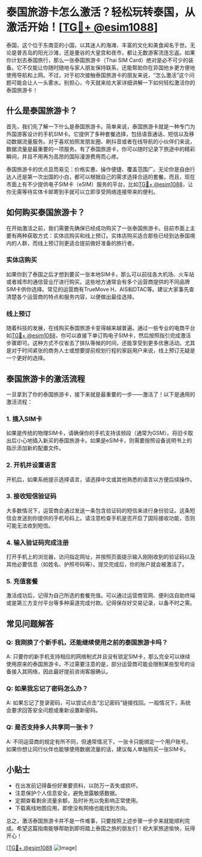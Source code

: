 # 泰国旅游卡怎么激活？轻松玩转泰国，从激活开始！[[TG💪+ @esim1088](https://t.me/s/esim1088)]

泰国，这个位于东南亚的小国，以其迷人的海滩、丰富的文化和美食闻名于世。无论是普吉岛的阳光沙滩，还是曼谷的大皇宫和夜市，都让无数游客流连忘返。如果你计划去泰国旅行，那么一张泰国旅游卡（Thai SIM Card）绝对是必不可少的装备。它不仅能让你随时随地与家人朋友保持联系，还能帮助你在异国他乡更方便地使用导航和上网。不过，对于初次接触泰国旅游卡的朋友来说，“怎么激活”这个问题可能会让人一头雾水。别担心，今天就来给大家详细讲解一下如何轻松激活你的泰国旅游卡！

## 什么是泰国旅游卡？

首先，我们先了解一下什么是泰国旅游卡。简单来说，泰国旅游卡就是一种专门为外国游客设计的手机SIM卡。它提供了多种套餐选择，包括语音通话、短信以及移动数据流量服务。对于喜欢拍照发朋友圈、刷抖音或者在线导航的小伙伴们来说，数据流量是最重要的一项服务。有了泰国旅游卡，你可以随时记录下旅途中的精彩瞬间，并且不用再为高昂的国际漫游费用而心疼。

泰国旅游卡的优点显而易见：价格实惠、操作便捷、覆盖范围广。无论你是自由行达人还是第一次出国的小白，都可以根据自己的需求选择合适的套餐。而且，现在市面上有不少提供电子SIM卡（eSIM）服务的平台，比如[TG💪+ @esim1088](https://t.me/s/esim1088)，让你无需等待实体卡邮寄到手就可以立即享受网络连接带来的便利。

## 如何购买泰国旅游卡？

在开始激活之前，我们需要先确保已经成功购买了一张泰国旅游卡。目前市面上主要有两种获取方式：实体店购买和线上预订。实体店购买适合那些已经到达泰国境内的人群，而线上预订则更适合提前做好准备的旅行者。

### 实体店购买

如果你到了泰国之后才想到要买一张本地SIM卡，那么可以前往各大机场、火车站或者城市的通信营业厅进行购买。这些地方通常会有多个运营商提供的不同品牌SIM卡供你选择。常见的运营商有TrueMove H、AIS和DTAC等。建议大家事先查清楚各个运营商的特点和服务内容，以便做出最佳选择。

### 线上预订

随着科技的发展，在线购买泰国旅游卡变得越来越普遍。通过一些专业的电商平台如[TG💪+ @esim1088](https://t.me/s/esim1088)，你可以直接下单订购电子SIM卡，然后按照指引完成激活步骤即可。这种方式不仅省去了排队等候的时间，还能享受到更多优惠活动。尤其是对于时间紧张的商务人士或想要提前规划行程的家庭用户来说，线上预订无疑是一个更好的选择。

## 泰国旅游卡的激活流程

一旦拿到了你的泰国旅游卡，接下来就是最重要的一步——激活了！以下是通用的激活流程：

### 1. 插入SIM卡

如果是传统的物理SIM卡，请确保你的手机支持该频段（通常为GSM）。将旧卡取出后小心地插入新买的泰国旅游卡。如果是eSIM卡，则需要按照设备说明书上的指示添加新的配置文件。

### 2. 开机并设置语言

开机后，如果系统提示选择语言，请选择中文或其他熟悉的语言以方便后续操作。

### 3. 接收短信验证码

大多数情况下，运营商会通过发送一条包含验证码的短信来进行身份验证。这条短信会发送到你提供的手机号码上。请注意检查手机是否开启了国际接收功能，否则可能无法收到短信。

### 4. 输入验证码完成注册

打开手机上的浏览器，访问指定网址，并按照页面提示输入刚刚收到的验证码以及其他必要信息（如姓名、护照号码等）。提交完成后，你的账户就会被激活了。

### 5. 充值套餐

激活成功后，记得为自己所选的套餐充值。可以通过运营商官网、便利店自助终端或是第三方支付平台等多种渠道完成付款。记得保存好交易记录，以备不时之需。

## 常见问题解答

### Q: 我刚换了个新手机，还能继续使用之前的泰国旅游卡吗？
A: 只要你的新手机支持相应的网络制式并且没有锁定SIM卡，那么完全可以继续使用原来的泰国旅游卡。不过需要注意的是，部分运营商可能会限制某些型号的设备接入其网络，因此最好提前咨询客服确认。

### Q: 如果我忘记了密码怎么办？
A: 如果忘记了登录密码，可以尝试点击“忘记密码”链接找回。一般情况下，系统会要求回答安全问题或重新设置新密码。

### Q: 是否支持多人共享同一张卡？
A: 不同运营商的规定有所不同，但通常情况下，一张卡只能绑定一个用户账号。如果你想让同行伙伴也能够使用数据流量的话，建议每人单独购买一张SIM卡。

## 小贴士

- 在出发前记得备份好重要资料，以防万一丢失或损坏。
- 注意保护个人信息安全，避免泄露敏感数据。
- 定期查看剩余流量余额，及时补充以免影响正常使用。
- 下载离线地图应用，即使没有网络也能找到方向。

总之，激活泰国旅游卡并不是一件难事，只要按照上述步骤一步步来就能顺利完成。希望这篇指南能够帮助到即将踏上泰国之旅的朋友们！祝大家旅途愉快，玩得开心！

[[TG💪+ @esim1088](https://t.me/s/esim1088) ![Image](https://i.postimg.cc/4NQfJmqS/Snipaste-2025-05-13-00-14-12.png)]